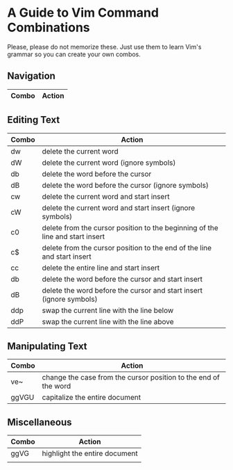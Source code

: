 # A Guide to Vim Command Combinations
Please, please do not memorize these. Just use them to learn Vim's grammar so you can create your own combos.

## Navigation
| Combo | Action |
| ----- | ------ |

## Editing Text
| Combo | Action |
| ----- | ------ |
| dw | delete the current word |
| dW | delete the current word (ignore symbols) |
| db | delete the word before the cursor |
| dB | delete the word before the cursor (ignore symbols) |
| cw | delete the current word and start insert |
| cW | delete the current word and start insert (ignore symbols) |
| c0 | delete from the cursor position to the beginning of the line and start insert |
| c$ | delete from the cursor position to the end of the line and start insert |
| cc | delete the entire line and start insert | 
| db | delete the word before the cursor and start insert |
| dB | delete the word before the cursor and start insert (ignore symbols) |
| ddp | swap the current line with the line below |
| ddP | swap the current line with the line above | 

## Manipulating Text
| Combo | Action |
| ----- | ------ |
| ve~ | change the case from the cursor position to the end of the word |
| ggVGU | capitalize the entire document |

## Miscellaneous 
| Combo | Action |
| ----- | ------ |
| ggVG | highlight the entire document |
|  |  |
